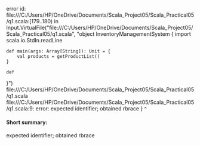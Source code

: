 error id: file:///C:/Users/HP/OneDrive/Documents/Scala_Project05/Scala_Practical05/q1.scala:[179..180) in Input.VirtualFile("file:///C:/Users/HP/OneDrive/Documents/Scala_Project05/Scala_Practical05/q1.scala", "object InventoryManagementSystem {
    import scala.io.StdIn.readLine

    def main(args: Array[String]): Unit = {
        val products = getProductList()
    }

    def 
}")
file:///C:/Users/HP/OneDrive/Documents/Scala_Project05/Scala_Practical05/q1.scala
file:///C:/Users/HP/OneDrive/Documents/Scala_Project05/Scala_Practical05/q1.scala:9: error: expected identifier; obtained rbrace
}
^
#### Short summary: 

expected identifier; obtained rbrace